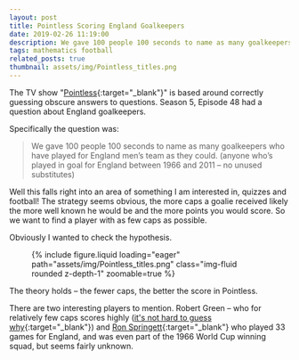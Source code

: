 ```yaml
---
layout: post
title: Pointless Scoring England Goalkeepers
date: 2019-02-26 11:19:00
description: We gave 100 people 100 seconds to name as many goalkeepers who have played for England men's team as they could.
tags: mathematics football
related_posts: true
thumbnail: assets/img/Pointless_titles.png
---
```


The TV show "[Pointless](https://en.wikipedia.org/wiki/Pointless){:target="\_blank"}" is based around correctly guessing obscure answers to questions. Season 5, Episode 48 had a question about England goalkeepers.

Specifically the question was:

> We gave 100 people 100 seconds to name as many goalkeepers who have played for England men’s team as they could.
> (anyone who’s played in goal for England between 1966 and 2011 – no unused substitutes)

Well this falls right into an area of something I am interested in, quizzes and football! The strategy seems obvious, the more caps a goalie received likely the more well known he would be and the more points you would score. So we want to find a player with as few caps as possible.

Obviously I wanted to check the hypothesis.

<div class="row mt-3">
    <div class="col-sm mt-3 mt-md-0">
        <figure>
            {% include figure.liquid loading="eager" path="assets/img/Pointless_titles.png" class="img-fluid rounded z-depth-1" zoomable=true %}
        </figure>
    </div>
</div>

The theory holds – the fewer caps, the better the score in Pointless.

There are two interesting players to mention. Robert Green – who for relatively few caps scores highly ([it's not hard to guess why](https://www.youtube.com/watch?v=9AWLpjhwu0c){:target="\_blank"}) and [Ron Springett](https://en.wikipedia.org/wiki/Ron_Springett){:target="\_blank"} who played 33 games for England, and was even part of the 1966 World Cup winning squad, but seems fairly unknown.
